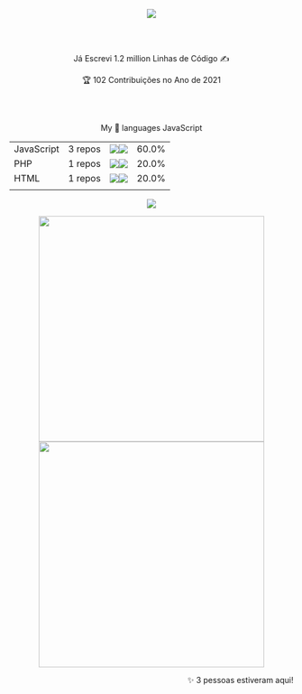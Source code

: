<p align="center">
	 <img src="https://readme-typing-svg.herokuapp.com?font=Roboto&color=%231964E6&size=40&center=true&vCenter=true&lines=Ol%C3%A1+Mundo+%F0%9F%96%96%F0%9F%8F%BB"> 
</p>
<br>
<br>

<p align="center">
<!--START_SECTION_LINES_OF_CODE:readme-info-->
Já Escrevi 1.2 million Linhas de Código ✍️
<!--END_SECTION_LINES_OF_CODE:readme-info-->
</p>
<p align="center">
<!--START_CONTRIBUTIONS:readme-info-->
🏆 102 Contribuições no Ano de 2021
<!--END_CONTRIBUTIONS:readme-info-->
</p>
<br>
<br>

<p align="center">
<!--START_SECTION_LANGUAGE:readme-info-->
My 💖 languages JavaScript

| | | | |
| --- | --- | --- | --- |
|JavaScript               |3 repos|             ![](https://via.placeholder.com/240x22/000000/000000?text=+)![](https://via.placeholder.com/160x22/b8b8b8/b8b8b8?=text=+)|60.0%|
|PHP                      |1 repos|             ![](https://via.placeholder.com/80x22/000000/000000?text=+)![](https://via.placeholder.com/320x22/b8b8b8/b8b8b8?=text=+)|20.0%|
|HTML                     |1 repos|             ![](https://via.placeholder.com/80x22/000000/000000?text=+)![](https://via.placeholder.com/320x22/b8b8b8/b8b8b8?=text=+)|20.0%|
| | | | |

<!--END_SECTION_LANGUAGE:readme-info-->
</p>

<p align="center">
	<img src="https://github-readme-stats.vercel.app/api/top-langs/?username=rickserraglia&count_private=true&hide_border=true&title_color=1964E6&text_color=58a6ff&icon_color=58a6ff&bg_color=040506">
</p>

<p align="center">
	<img src="https://github-readme-streak-stats.herokuapp.com?user=rickserraglia&hide_border=true&date_format=j%20M%5B%20Y%5D&background=040506&ring=1964E6&fire=1964E6&currStreakNum=1964E6&sideNums=1964E6&sideLabels=58a6ff&dates=1964E6&currStreakLabel=58a6ff&stroke=040506" width="400px">
 	<img src="https://github-readme-stats.vercel.app/api?username=rickserraglia&count_private=true&show_icons=true&hide_border=1&title_color=1964E6&text_color=58a6ff&icon_color=58a6ff&bg_color=040506" width="400px">
</p>
<p align="right">
	<!-- <img src="https://komarev.com/ghpvc/?username=rickserraglia&label=visitas-perfil&color=yellow"> -->
	<!--START_SECTION_PROFILE_VIEWS:readme-info-->
✨ 3 pessoas estiveram aqui!
<!--END_SECTION_PROFILE_VIEWS:readme-info-->
</p>
	
<!--
**rickserraglia/rickserraglia** is a ✨ _special_ ✨ repository because its `README.md` (this file) appears on your GitHub profile.

Here are some ideas to get you started:

- 🔭 I’m currently working on ...
- 🌱 I’m currently learning ...
- 👯 I’m looking to collaborate on ...
- 🤔 I’m looking for help with ...
- 💬 Ask me about ...
- 📫 How to reach me: ...
- 😄 Pronouns: ...
- ⚡ Fun fact: ...
-->
